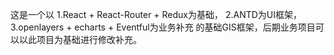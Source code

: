这是一个以
	1.React + React-Router + Redux为基础，
	2.ANTD为UI框架，
	3.openlayers + echarts + Eventful为业务补充
的基础GIS框架，后期业务项目可以以此项目为基础进行修改补充。